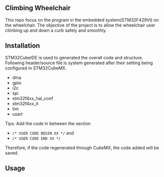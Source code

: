 ## Climbing Wheelchair

This repo focus on the program  in the embedded system(STM32F429VI) on the wheelchair.
The objective of the project is to allow the wheelchair user climbing up and down a curb safely and smoothly.

## Installation
STM32CubeIDE is used to generated the overall code and structure.
Following header/source file is system generated after their setting being configured in STM32CubeMX.
- dma
- gpio
- i2c
- spi
- stm32f4xx_hal_conf
- stm32f4xx_it
- tim
- usart

Tips: Add the code in between the section 
- `/* USER CODE BEGIN XX */` and 
- `/* USER CODE END XX */`

Therefore, if the code regenerated through CubeMX, the code added will be saved.

## Usage


